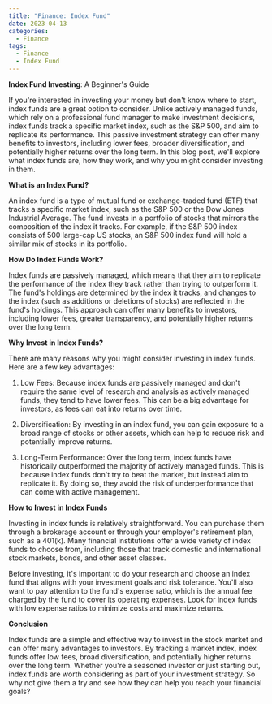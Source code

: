 ```yaml
---
title: "Finance: Index Fund"
date: 2023-04-13
categories:
  - Finance
tags:
  - Finance
  - Index Fund
---
```

**Index Fund Investing**: A Beginner's Guide

If you're interested in investing your money but don't know where to start, index funds are a great option to consider. Unlike actively managed funds, which rely on a professional fund manager to make investment decisions, index funds track a specific market index, such as the S&P 500, and aim to replicate its performance. This passive investment strategy can offer many benefits to investors, including lower fees, broader diversification, and potentially higher returns over the long term. In this blog post, we'll explore what index funds are, how they work, and why you might consider investing in them.

**What is an Index Fund?**

An index fund is a type of mutual fund or exchange-traded fund (ETF) that tracks a specific market index, such as the S&P 500 or the Dow Jones Industrial Average. The fund invests in a portfolio of stocks that mirrors the composition of the index it tracks. For example, if the S&P 500 index consists of 500 large-cap US stocks, an S&P 500 index fund will hold a similar mix of stocks in its portfolio.

**How Do Index Funds Work?**

Index funds are passively managed, which means that they aim to replicate the performance of the index they track rather than trying to outperform it. The fund's holdings are determined by the index it tracks, and changes to the index (such as additions or deletions of stocks) are reflected in the fund's holdings. This approach can offer many benefits to investors, including lower fees, greater transparency, and potentially higher returns over the long term.

**Why Invest in Index Funds?**

There are many reasons why you might consider investing in index funds. Here are a few key advantages:

1. Low Fees: Because index funds are passively managed and don't require the same level of research and analysis as actively managed funds, they tend to have lower fees. This can be a big advantage for investors, as fees can eat into returns over time.

2. Diversification: By investing in an index fund, you can gain exposure to a broad range of stocks or other assets, which can help to reduce risk and potentially improve returns.

3. Long-Term Performance: Over the long term, index funds have historically outperformed the majority of actively managed funds. This is because index funds don't try to beat the market, but instead aim to replicate it. By doing so, they avoid the risk of underperformance that can come with active management.

**How to Invest in Index Funds**

Investing in index funds is relatively straightforward. You can purchase them through a brokerage account or through your employer's retirement plan, such as a 401(k). Many financial institutions offer a wide variety of index funds to choose from, including those that track domestic and international stock markets, bonds, and other asset classes.

Before investing, it's important to do your research and choose an index fund that aligns with your investment goals and risk tolerance. You'll also want to pay attention to the fund's expense ratio, which is the annual fee charged by the fund to cover its operating expenses. Look for index funds with low expense ratios to minimize costs and maximize returns.

**Conclusion**

Index funds are a simple and effective way to invest in the stock market and can offer many advantages to investors. By tracking a market index, index funds offer low fees, broad diversification, and potentially higher returns over the long term. Whether you're a seasoned investor or just starting out, index funds are worth considering as part of your investment strategy. So why not give them a try and see how they can help you reach your financial goals?
